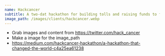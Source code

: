 ```yaml
---
name: Hackcancer
subtitle: A two-dat hackathon for building tolls and raising funds to fight cancer
image_path: /images/clients/hackcancer.webp
---
```


- Grab images and content from https://twitter.com/hack_cancer
- Make a image for the image_path
- https://medium.com/hackcancer-hackathon/a-hackathon-that-changed-the-world-c4a25ea61238